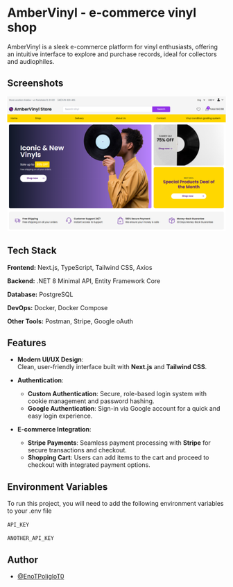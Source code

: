 
# AmberVinyl - e-commerce vinyl shop

AmberVinyl is a sleek e-commerce platform for vinyl enthusiasts, offering an intuitive interface to explore and purchase records, ideal for collectors and audiophiles.


## Screenshots

![App Screenshot](https://github.com/EnoTPoligloT0/VinylShop/blob/main/screenshot2.png?raw=true)


## Tech Stack

**Frontend:** Next.js, TypeScript, Tailwind CSS, Axios

**Backend:** .NET 8 Minimal API, Entity Framework Core

**Database:** PostgreSQL

**DevOps:** Docker, Docker Compose

**Other Tools:** Postman, Stripe, Google oAuth

## Features

- **Modern UI/UX Design**:  
    Clean, user-friendly interface built with **Next.js** and **Tailwind CSS**.

- **Authentication**:
  - **Custom Authentication**: Secure, role-based login system with cookie management and password hashing.
  - **Google Authentication**: Sign-in via Google account for a quick and easy login experience.

- **E-commerce Integration**:
  - **Stripe Payments**: Seamless payment processing with **Stripe** for secure transactions and checkout.
  - **Shopping Cart**: Users can add items to the cart and proceed to checkout with integrated payment options.



## Environment Variables

To run this project, you will need to add the following environment variables to your .env file

`API_KEY`

`ANOTHER_API_KEY`


## Author

- [@EnoTPoligloT0](https://github.com/EnoTPoligloT0)

